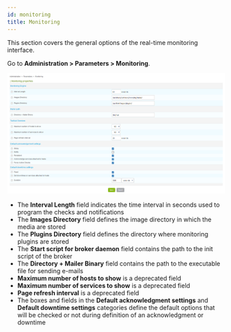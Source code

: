 ```yaml
---
id: monitoring
title: Monitoring
---
```


This section covers the general options of the real-time monitoring interface.

Go to **Administration > Parameters > Monitoring**.

![image](../../assets/administration/parameters-monitoring.png)

- The **Interval Length** field indicates the time interval in seconds used to
program the checks and notifications
- The **Images Directory** field defines the image directory in which the media
are stored
- The **Plugins Directory** field defines the directory where monitoring plugins
are stored
- The **Start script for broker daemon** field contains the path to the init
script of the broker
- The **Directory + Mailer Binary** field contains the path to the executable file
for sending e-mails
- **Maximum number of hosts to show** is a deprecated field
- **Maximum number of services to show** is a deprecated field
- **Page refresh interval** is a deprecated field
- The boxes and fields in the **Default acknowledgment settings** and
**Default downtime settings** categories define the default options that will
be checked or not during definition of an acknowledgment or downtime

